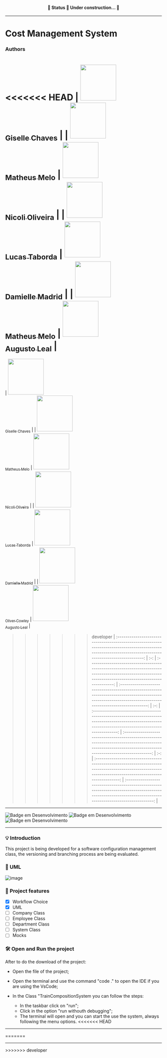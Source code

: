<h4 align="center"> 
	🚧  Status 🚀 Under construction...  🚧
</h4>
<hr>

# Cost Management System

### Authors

<<<<<<< HEAD
| [<img loading="lazy" src="https://avatars.githubusercontent.com/u/112208391?v=4" width=115><br><sub>Giselle Chaves</sub>](https://github.com/GiselleChaves) | | [<img loading="lazy" src="https://avatars.githubusercontent.com/u/112987626?v=4" width=115><br><sub>Matheus Melo</sub>](https://github.com/mtsmelo95) | [<img loading="lazy" src="https://avatars.githubusercontent.com/u/120344817?v=4" width=115><br><sub>Nicoli Oliveira</sub>](https://github.com/NicoliOliveira19) | | [<img loading="lazy" src="https://avatars.githubusercontent.com/u/113313612?v=4" width=115><br><sub>Lucas Taborda</sub>](https://github.com/LucasRCTaborda) | [<img loading="lazy" src="https://avatars.githubusercontent.com/u/49623007?v=4" width=115><br><sub>Damielle Madrid</sub>](https://github.com/daniellemadrid) | | [<img loading="lazy" src="https://avatars.githubusercontent.com/u/142631209?v=4" width=115><br><sub>Matheus Melo</sub>](https://github.com/oCowley) | [<img loading="lazy" src="https://avatars.githubusercontent.com/u/112337802?v=4" width=115><br><sub>Augusto Leal</sub>](https://github.com/AugustoLealES) | 
=======
| [<img loading="lazy" src="https://avatars.githubusercontent.com/u/112208391?v=4" width=115><br><sub>Giselle Chaves</sub>](https://github.com/GiselleChaves) | | [<img loading="lazy" src="https://avatars.githubusercontent.com/u/112987626?v=4" width=115><br><sub>Matheus Melo</sub>](https://github.com/mtsmelo95) | [<img loading="lazy" src="https://avatars.githubusercontent.com/u/120344817?v=4" width=115><br><sub>Nicoli Oliveira</sub>](https://github.com/NicoliOliveira19) | | [<img loading="lazy" src="https://avatars.githubusercontent.com/u/113313612?v=4" width=115><br><sub>Lucas Taborda</sub>](https://github.com/LucasRCTaborda) | [<img loading="lazy" src="https://avatars.githubusercontent.com/u/49623007?v=4" width=115><br><sub>Damielle Madrid</sub>](https://github.com/daniellemadrid) | | [<img loading="lazy" src="https://avatars.githubusercontent.com/u/142631209?v=4" width=115><br><sub>Oliver Cowley</sub>](https://github.com/oCowley) | [<img loading="lazy" src="https://avatars.githubusercontent.com/u/112337802?v=4" width=115><br><sub>Augusto Leal</sub>](https://github.com/AugustoLealES) | 
>>>>>>> developer
| :---------------------------------------------------------------------------------------------------------------------------------------------------------: | :-: | :--------------------------------------------------------------------------------------------------------------------------------------------------------: | :---------------------------------------------------------------------------------------------------------------------------------------------------------: | :-: | :--------------------------------------------------------------------------------------------------------------------------------------------------------: | :---------------------------------------------------------------------------------------------------------------------------------------------------------: | :-: | :--------------------------------------------------------------------------------------------------------------------------------------------------------: | :---------------------------------------------------------------------------------------------------------------------------------------------------------: |

<hr>

![Badge em Desenvolvimento](http://img.shields.io/static/v1?label=ANDAMENTO&message=CONSTRUCAO&color=GREEN&style=for-the-badge) 
 ![Badge em Desenvolvimento](http://img.shields.io/static/v1?label=LINGUAGEM&message=JAVA&color=GREEN&style=for-the-badge) ![Badge em Desenvolvimento](http://img.shields.io/static/v1?label=LICENÇA&message=MIT&color=GREEN&style=for-the-badge)

<hr>

### 💡 Introduction
This project is being developed for a software configuration management class, the versioning and branching process are being evaluated.

### 📑 UML
![image](https://github.com/GiselleChaves/costManagementSystem/assets/112208391/d76ff677-256c-4e85-8f6b-f38771a15f6c)


### :hammer: Project features

- [x] Workflow Choice
- [x] UML
- [ ] Company Class
- [ ] Employee Class
- [ ] Department Class
- [ ] System Class
- [ ] Mocks

### 🛠️ Open and Run the project

After to do the download of the project:

- Open the file of the project;
- Open the terminal and use the command "code ." to open the IDE if you are using the VsCode;
- In the Class "TrainCompositionSystem you can follow the steps:

  - In the taskbar click on "run";
  - Click in the option "run withouth debugging";
  - The terminal will open and you can start the use the system, always following the menu options.
<<<<<<< HEAD
<hr>
=======
<hr>
>>>>>>> developer
